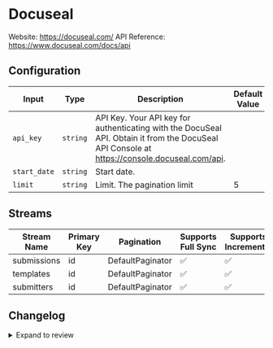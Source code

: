 # Docuseal
Website: https://docuseal.com/
API Reference: https://www.docuseal.com/docs/api

## Configuration

| Input | Type | Description | Default Value |
|-------|------|-------------|---------------|
| `api_key` | `string` | API Key. Your API key for authenticating with the DocuSeal API. Obtain it from the DocuSeal API Console at https://console.docuseal.com/api. |  |
| `start_date` | `string` | Start date.  |  |
| `limit` | `string` | Limit. The pagination limit | 5 |

## Streams
| Stream Name | Primary Key | Pagination | Supports Full Sync | Supports Incremental |
|-------------|-------------|------------|---------------------|----------------------|
| submissions | id | DefaultPaginator | ✅ |  ✅  |
| templates | id | DefaultPaginator | ✅ |  ✅  |
| submitters | id | DefaultPaginator | ✅ |  ✅  |

## Changelog

<details>
  <summary>Expand to review</summary>

| Version          | Date              | Pull Request | Subject        |
|------------------|-------------------|--------------|----------------|
| 0.0.6 | 2025-05-03 | [59426](https://github.com/airbytehq/airbyte/pull/59426) | Update dependencies |
| 0.0.5 | 2025-04-26 | [58904](https://github.com/airbytehq/airbyte/pull/58904) | Update dependencies |
| 0.0.4 | 2025-04-19 | [58316](https://github.com/airbytehq/airbyte/pull/58316) | Update dependencies |
| 0.0.3 | 2025-04-12 | [57831](https://github.com/airbytehq/airbyte/pull/57831) | Update dependencies |
| 0.0.2 | 2025-04-05 | [57272](https://github.com/airbytehq/airbyte/pull/57272) | Update dependencies |
| 0.0.1 | 2025-04-01 | | Initial release by [@btkcodedev](https://github.com/btkcodedev) via Connector Builder |

</details>
